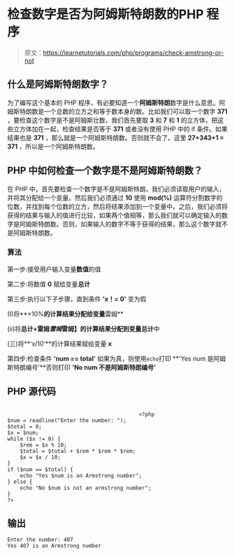 # 检查数字是否为阿姆斯特朗数的PHP 程序

> 原文：<https://learnetutorials.com/php/programs/check-amstrong-or-not>

## 什么是阿姆斯特朗数字？

为了编写这个基本的 PHP 程序，有必要知道一个**阿姆斯特朗**数字是什么意思。阿姆斯特朗数是一个总数的立方之和等于数本身的数。比如我们可以取一个数字 **371** ，要检查这个数字是不是阿姆斯壮数，我们首先要取 **3** 和 **7** 和 **1** 的立方体，把这些立方体加在一起，检查结果是否等于 **371** 或者没有使用 PHP 中的 if 条件。如果结果也是 **371** ，那么就是一个阿姆斯特朗数。否则就不会了。这里 **27+343+1 = 371** ，所以是一个阿姆斯特朗数。

## PHP 中如何检查一个数字是不是阿姆斯特朗数？

在 PHP 中，首先要检查一个数字是不是阿姆斯特朗，我们必须读取用户的输入，并将其分配给一个变量。然后我们必须通过 **10** 使用 **mod(%)** 运算符分割数字的位数，并找到每个位数的立方，然后将结果添加到一个变量中。之后，我们必须将获得的结果与输入的值进行比较，如果两个值相等，那么我们就可以确定输入的数字是阿姆斯特朗数。否则，如果输入的数字不等于获得的结果，那么这个数字就不是阿姆斯特朗数。

### 算法

第一步:接受用户输入变量**数值**的值

第二步:将数值 **0** 赋给变量**总计**

第三步:执行以下子步骤，直到条件 **'x！= 0'** 变为假

(I)将**×10%**的计算结果分配给变量**雷姆**

(ii)将**总计+雷姆*雷姆*雷姆】**的计算结果分配到变量**总计**中

(三)将**‘x/10’**的计算结果赋给变量 **x**

第四步:检查条件 **'num == total'** 如果为真，则使用`echo`打印 **'Yes num 是阿姆斯特朗编号'**否则打印 **'No num 不是阿姆斯特朗编号'**

## PHP 源代码

```

                                          <?php
$num = readline("Enter the number: ");
$total = 0;
$x = $num;
while ($x != 0) {
    $rem = $x % 10;
    $total = $total + $rem * $rem * $rem;
    $x = $x / 10;
}
if ($num == $total) {
    echo "Yes $num is an Armstrong number";
} else {
    echo "No $num is not an armstrong number";
}
?>

```

## 输出

```
Enter the number: 407
Yes 407 is an Armstrong number
```